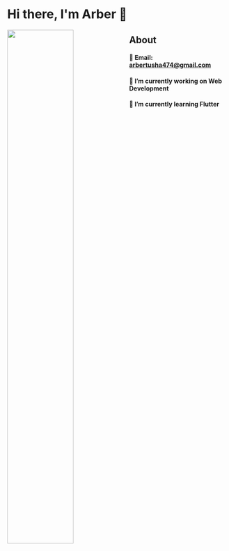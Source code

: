 # Hi there, I'm Arber 👋

<img align="left" width="55%" src="https://github-readme-stats.vercel.app/api?username=arbertu474&show_icons=true&theme=radical"> 

<!-- <img align="left" width="47%" src="https://github-readme-stats.vercel.app/api/top-langs/?username=arbertu474&layout=compact)](https://github.com/anuraghazra/github-readme-stats">  -->
## About
  #### 📧 Email: arbertusha474@gmail.com
  #### 🔭 I’m currently working on Web Development
  #### 🌱 I’m currently learning Flutter
